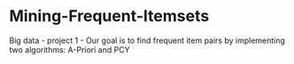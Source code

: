# Mining-Frequent-Itemsets
Big data - project 1 - Our goal is to find frequent item pairs by implementing two algorithms: A-Priori and PCY
